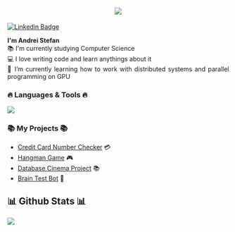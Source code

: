 <h1 align="center">
  <a href="https://git.io/typing-svg">
    <img src="https://readme-typing-svg.herokuapp.com/?lines=Hi,+Developer!+💻;&center=true&size=30">
  </a>
</h1>


[![Linkedin Badge](https://img.shields.io/badge/-Andrei-blue?style=flat-square&logo=Linkedin&logoColor=white&link=https://www.linkedin.com/in/andrei-stefan-61893b274/)](https://www.linkedin.com/in/andrei-stefan-61893b274/)


<p align="justify">
  <strong>I'm Andrei Stefan</strong></u>
  <br>
  📚 I'm currently studying Computer Science
  <br>
  💻 I love writing code and learn anythings about it
  <br>
  🌱 I’m currently learning how to work with distributed systems and parallel programming on GPU
</p>
<h3 align="justify">🔥 Languages & Tools 🔥</h3>
  <p align="justify">
    <a href="https://skillicons.dev">
      <img src="https://skillicons.dev/icons?i=c,cpp,java,python,bash" />
    </a>
  </p>


<h3 align="justify">📚 My Projects 📚</h3>

- [Credit Card Number Checker](https://github.com/Picred/ccn-check) 💳
- [Hangman Game](https://github.com/Picred/hangman-game) 🎮
- [Database Cinema Project](https://github.com/Picred/cinema-database) 📚
- [Brain Test Bot](https://github.com/Picred/brain-test-bot) 🧠

<h2 align="justify">📊 Github Stats 📊</h2>

<p align="justify">
  <img src ="https://github-readme-streak-stats.herokuapp.com?user=picred&theme=dark&hide_border=true&background=FFFFFF00">
</p>
